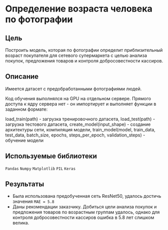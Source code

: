 # Определение возраста человека по фотографии

## Цель

Построить модель, которая по фотографии определит приблизительный возраст покупателя для сетевого супермаркета с целью анализа покупок, предложения товаров и контроля добросовестности кассиров.

## Описание

Имеется датасет с предобработанными фотографиями людей.

Код обучения выполнялся на GPU на отдельном сервере. Прямого доступа к ядру сервера нет - он импортирует и выполняет функции в заданном формате:

load_train(path) - загрузка тренировочного датасета,
load_test(path) - загрузка тестового датасета,
create_model(input_shape) - создание архитектуры сети, компиляция модели,
train_model(model, train_data, test_data, batch_size, epochs, steps_per_epoch, validation_steps) - обучение модели

## Используемые библиотеки

`Pandas`
`Numpy`
`Matplotlib`
`PIL`
`Keras`

## Результаты
* Была использована предобученная сеть ResNet50, удалось достичь значения `MAE = 5.8`
* Даны рекомендации заказчику. Добиться цели анализа покупок и предложения товаров по возрастным группам удалось, однако для контроля добросовестности кассиров ошибка в 5.8 лет слишком велика.
